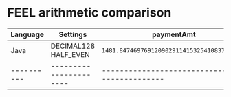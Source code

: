 # FEEL arithmetic comparison

| Language | Settings             | paymentAmt                                   | equity36moPct                          |
|----------|----------------------|----------------------------------------------|----------------------------------------|
| Java     | DECIMAL128 HALF_EVEN |  `1481.847469769120902911415325410837588883` | `0.1229130806675864888391782030891035` |
|----------|----------------------|----------------------------------------------|----------------------------------------|
